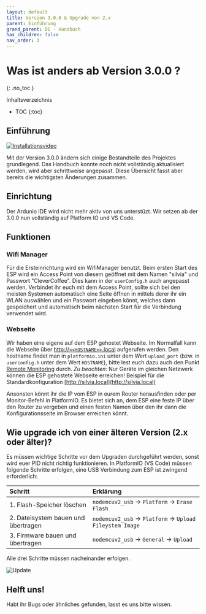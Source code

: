 ```yaml
---
layout: default
title: Version 3.0.0 & Upgrade von 2.x
parent: Einführung
grand_parent: DE - Handbuch
has_children: false
nav_order: 3
---
```


# Was ist anders ab Version 3.0.0 ? 
{: .no_toc }

Inhaltsverzeichnis

* TOC
{:toc}


## Einführung
[![Installationsvideo](https://img.youtube.com/vi/KZPjisOEcQ4/hqdefault.jpg)](https://www.youtube.com/watch?v=KZPjisOEcQ4)

Mit der Version 3.0.0 ändern sich einige Bestandteile des Projektes grundlegend. Das Handbuch konnte noch nicht vollständig aktualisiert werden, wird aber schrittweise angepasst. Diese Übersicht fasst aber bereits die wichtigsten Änderungen zusammen.  


## Einrichtung
Der Ardunio IDE wird nicht mehr aktiv von uns unterstüzt. Wir setzen ab der 3.0.0 nun vollständig auf Platform IO und VS Code.


## Funktionen


### Wifi Manager
Für die Ersteinrichtung wird ein WifiManager benutzt. Beim ersten Start des ESP wird ein Access Point von diesem geöffnet mit dem Namen "silvia" und Passwort "CleverCoffee". Dies kann in der `userConfig.h` auch angepasst werden. Verbindet ihr euch mit dem Access Point, sollte sich bei den meisten Systemen automatisch eine Seite öffnen in mittels derer ihr ein WLAN auswählen und ein Passwort eingeben könnt, welches dann gespeichert und  automatisch beim nächsten Start für die Verbindung verwendet wird.


### Webseite
Wir haben eine eigene auf dem ESP gehostet Webseite. Im Normalfall kann die Webseite über [http://`<<HOSTNAME>>`.local](#webseite) aufgerufen werden. Den hostname findet man in `platformio.ini` unter dem Wert `upload_port` (bzw. in `userconfig.h` unter dem Wert `HOSTNAME`), bitte lest euch dazu auch den Punkt [Remote Monitoring](../software-part-I/ErsteinrichtungWLAN.md#remote-monitoring) durch. *Zu beachten*: Nur Geräte im gleichen Netzwerk können die ESP gehostete Webseite erreichen! Beispiel für die Standardkonfiguration [http://silvia.local](http://silvia.local)

Ansonsten könnt ihr die IP vom ESP in eurem Router herausfinden oder per Monitor-Befehl in PlatformIO. Es bietet sich an, dem ESP eine feste IP über den Router zu vergeben und einen festen Namen über den ihr dann die Konfigurationsseite im Browser erreichen könnt.


## Wie upgrade ich von einer älteren Version (2.x oder älter)?
Es müssen wichtige Schritte vor dem Upgraden durchgeführt werden, sonst wird euer PID nicht richtig funktionieren.
In PlatformIO (VS Code) müssen folgende Schritte erfolgen, eine USB Verbindung zum ESP ist zwingend erforderlich:

Schritt | Erklärung
:--|:--
1. Flash-Speicher löschen | `nodemcuv2_usb` -> `Platform` -> `Erase Flash`
2. Dateisystem bauen und übertragen | `nodemcuv2_usb` -> `Platform` -> `Upload Fileystem Image`
3. Firmware bauen und übertragen | `nodemcuv2_usb` -> `General` -> `Upload`

Alle drei Schritte müssen nacheinander erfolgen.
 
![Update](../../img/platformio_upgrade.png)
 

## Helft uns!
Habt ihr Bugs oder ähnliches gefunden, lasst es uns bitte wissen. 
